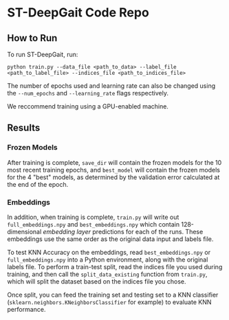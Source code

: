 # ST-DeepGait Code Repo

## How to Run
To run ST-DeepGait, run:

 `python train.py --data_file <path_to_data> --label_file <path_to_label_file> --indices_file <path_to_indices_file>`  
 
 The number of epochs used and learning rate can also be changed using the `--num_epochs` and `--learning_rate` flags respectively.
 
 We reccommend training using a GPU-enabled machine. 

## Results

### Frozen Models
After training is complete, `save_dir` will contain the frozen models for the 10 most recent training epochs, and `best_model` will contain the frozen models for the 4 "best" models, as determined by the validation error calculated at the end of the epoch.

### Embeddings
In addition, when training is complete, `train.py` will write out `full_embeddings.npy` and `best_embeddings.npy` which contain 128-dimensional *embedding layer* predictions for each of the runs. These embeddings use the same order as the original data input and labels file. 

To test KNN Accuracy on the embeddings, read `best_embeddings.npy` or `full_embeddings.npy` into a Python environment, along with the original labels file. To perform a train-test split, read the indices file you used during training, and then call the `split_data_existing` function from `train.py`, which will split the dataset based on the indices file you chose. 

Once split, you can feed the training set and testing set to a KNN classifier (`sklearn.neighbors.KNeighborsClassifier` for example) to evaluate KNN performance.



